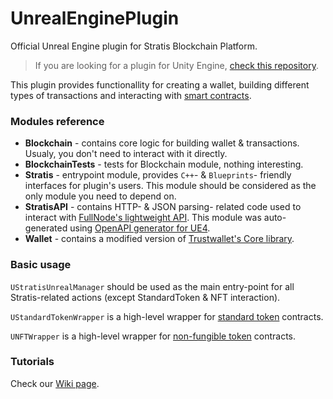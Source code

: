 # UnrealEnginePlugin
Official Unreal Engine plugin for Stratis Blockchain Platform.

> If you are looking for a plugin for Unity Engine, [check this repository](https://github.com/stratisproject/Unity3dIntegration).

This plugin provides functionallity for creating a wallet, building different types of transactions and interacting with [smart contracts](https://academy.stratisplatform.com/Architecture%20Reference/SmartContracts/smartcontracts-introduction.html).

### Modules reference
* **Blockchain** - contains core logic for building wallet & transactions. Usualy, you don't need to interact with it directly.
* **BlockchainTests** - tests for Blockchain module, nothing interesting.
* **Stratis** - entrypoint module, provides `C++`- & `Blueprints`- friendly interfaces for plugin's users. This module should be considered as the only module you need to depend on.
* **StratisAPI** - contains HTTP- & JSON parsing- related code used to interact with [FullNode's lightweight API](https://github.com/stratisproject/StratisFullNode/tree/master/src/Stratis.Features.Unity3dApi). This module was auto-generated using [OpenAPI generator for UE4](https://openapi-generator.tech/docs/generators/cpp-ue4/).
* **Wallet** - contains a modified version of [Trustwallet's Core library](https://github.com/trustwallet/wallet-core).

### Basic usage

`UStratisUnrealManager` should be used as the main entry-point for all Stratis-related actions (except StandardToken & NFT interaction).

`UStandardTokenWrapper` is a high-level wrapper for [standard token](https://ethereum.org/en/developers/docs/standards/tokens/erc-20/) contracts.

`UNFTWrapper` is a high-level wrapper for [non-fungible token](https://ethereum.org/en/developers/docs/standards/tokens/erc-721/) contracts.

### Tutorials

Check our [Wiki page](https://github.com/stratisproject/UnrealEnginePlugin/wiki).
